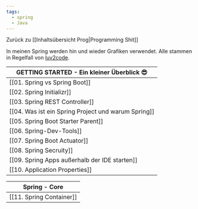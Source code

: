 ```yaml
---
tags:
  - spring
  - Java
---
```

Zurück zu [[Inhaltsübersicht Prog|Programming Shit]]

In meinen Spring werden hin und wieder Grafiken verwendet. Alle stammen in Regelfall von [luv2code](https://luv2code.com/). 

|GETTING STARTED - Ein kleiner Überblick 😎|
|---|
|[[01. Spring vs Spring Boot]]|
|[[02. Spring Initializr]]|
|[[03. Spring REST Controller]]|
|[[04. Was ist ein Spring Project und warum Spring]]|
|[[05. Spring Boot Starter Parent]]|
|[[06. Spring-Dev-Tools]]|
|[[07. Spring Boot Actuator]]|
|[[08. Spring Secruity]]|
|[[09. Spring Apps außerhalb der IDE starten]]|
|[[10. Application Properties]]|

|Spring - Core|
|---|
|[[11. Spring Container]]|

